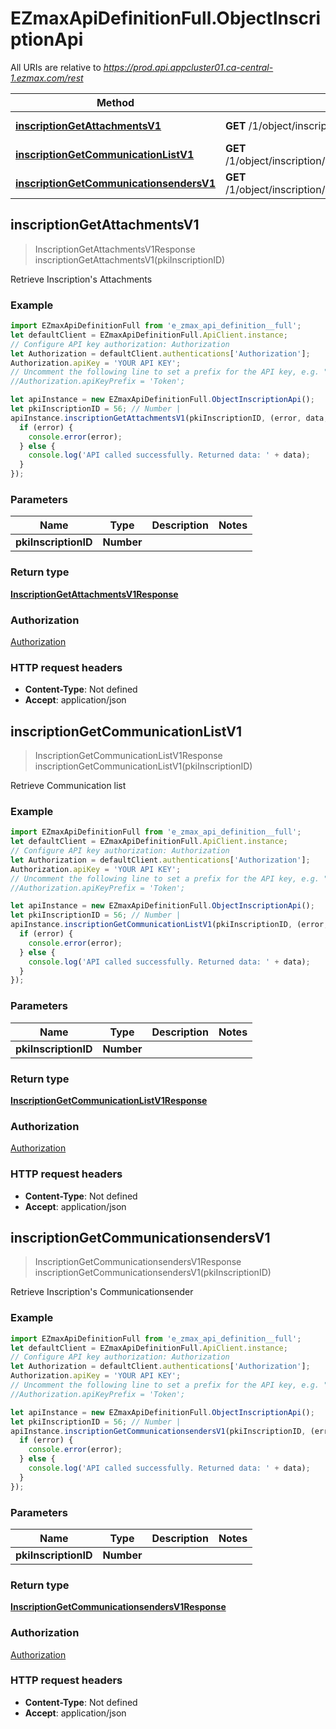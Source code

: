 # EZmaxApiDefinitionFull.ObjectInscriptionApi

All URIs are relative to *https://prod.api.appcluster01.ca-central-1.ezmax.com/rest*

Method | HTTP request | Description
------------- | ------------- | -------------
[**inscriptionGetAttachmentsV1**](ObjectInscriptionApi.md#inscriptionGetAttachmentsV1) | **GET** /1/object/inscription/{pkiInscriptionID}/getAttachments | Retrieve Inscription&#39;s Attachments
[**inscriptionGetCommunicationListV1**](ObjectInscriptionApi.md#inscriptionGetCommunicationListV1) | **GET** /1/object/inscription/{pkiInscriptionID}/getCommunicationList | Retrieve Communication list
[**inscriptionGetCommunicationsendersV1**](ObjectInscriptionApi.md#inscriptionGetCommunicationsendersV1) | **GET** /1/object/inscription/{pkiInscriptionID}/getCommunicationsenders | Retrieve Inscription&#39;s Communicationsender



## inscriptionGetAttachmentsV1

> InscriptionGetAttachmentsV1Response inscriptionGetAttachmentsV1(pkiInscriptionID)

Retrieve Inscription&#39;s Attachments



### Example

```javascript
import EZmaxApiDefinitionFull from 'e_zmax_api_definition__full';
let defaultClient = EZmaxApiDefinitionFull.ApiClient.instance;
// Configure API key authorization: Authorization
let Authorization = defaultClient.authentications['Authorization'];
Authorization.apiKey = 'YOUR API KEY';
// Uncomment the following line to set a prefix for the API key, e.g. "Token" (defaults to null)
//Authorization.apiKeyPrefix = 'Token';

let apiInstance = new EZmaxApiDefinitionFull.ObjectInscriptionApi();
let pkiInscriptionID = 56; // Number | 
apiInstance.inscriptionGetAttachmentsV1(pkiInscriptionID, (error, data, response) => {
  if (error) {
    console.error(error);
  } else {
    console.log('API called successfully. Returned data: ' + data);
  }
});
```

### Parameters


Name | Type | Description  | Notes
------------- | ------------- | ------------- | -------------
 **pkiInscriptionID** | **Number**|  | 

### Return type

[**InscriptionGetAttachmentsV1Response**](InscriptionGetAttachmentsV1Response.md)

### Authorization

[Authorization](../README.md#Authorization)

### HTTP request headers

- **Content-Type**: Not defined
- **Accept**: application/json


## inscriptionGetCommunicationListV1

> InscriptionGetCommunicationListV1Response inscriptionGetCommunicationListV1(pkiInscriptionID)

Retrieve Communication list



### Example

```javascript
import EZmaxApiDefinitionFull from 'e_zmax_api_definition__full';
let defaultClient = EZmaxApiDefinitionFull.ApiClient.instance;
// Configure API key authorization: Authorization
let Authorization = defaultClient.authentications['Authorization'];
Authorization.apiKey = 'YOUR API KEY';
// Uncomment the following line to set a prefix for the API key, e.g. "Token" (defaults to null)
//Authorization.apiKeyPrefix = 'Token';

let apiInstance = new EZmaxApiDefinitionFull.ObjectInscriptionApi();
let pkiInscriptionID = 56; // Number | 
apiInstance.inscriptionGetCommunicationListV1(pkiInscriptionID, (error, data, response) => {
  if (error) {
    console.error(error);
  } else {
    console.log('API called successfully. Returned data: ' + data);
  }
});
```

### Parameters


Name | Type | Description  | Notes
------------- | ------------- | ------------- | -------------
 **pkiInscriptionID** | **Number**|  | 

### Return type

[**InscriptionGetCommunicationListV1Response**](InscriptionGetCommunicationListV1Response.md)

### Authorization

[Authorization](../README.md#Authorization)

### HTTP request headers

- **Content-Type**: Not defined
- **Accept**: application/json


## inscriptionGetCommunicationsendersV1

> InscriptionGetCommunicationsendersV1Response inscriptionGetCommunicationsendersV1(pkiInscriptionID)

Retrieve Inscription&#39;s Communicationsender



### Example

```javascript
import EZmaxApiDefinitionFull from 'e_zmax_api_definition__full';
let defaultClient = EZmaxApiDefinitionFull.ApiClient.instance;
// Configure API key authorization: Authorization
let Authorization = defaultClient.authentications['Authorization'];
Authorization.apiKey = 'YOUR API KEY';
// Uncomment the following line to set a prefix for the API key, e.g. "Token" (defaults to null)
//Authorization.apiKeyPrefix = 'Token';

let apiInstance = new EZmaxApiDefinitionFull.ObjectInscriptionApi();
let pkiInscriptionID = 56; // Number | 
apiInstance.inscriptionGetCommunicationsendersV1(pkiInscriptionID, (error, data, response) => {
  if (error) {
    console.error(error);
  } else {
    console.log('API called successfully. Returned data: ' + data);
  }
});
```

### Parameters


Name | Type | Description  | Notes
------------- | ------------- | ------------- | -------------
 **pkiInscriptionID** | **Number**|  | 

### Return type

[**InscriptionGetCommunicationsendersV1Response**](InscriptionGetCommunicationsendersV1Response.md)

### Authorization

[Authorization](../README.md#Authorization)

### HTTP request headers

- **Content-Type**: Not defined
- **Accept**: application/json

